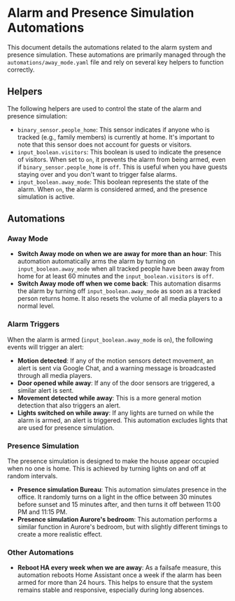 # Alarm and Presence Simulation Automations

This document details the automations related to the alarm system and presence simulation. These automations are primarily managed through the `automations/away_mode.yaml` file and rely on several key helpers to function correctly.

## Helpers

The following helpers are used to control the state of the alarm and presence simulation:

*   `binary_sensor.people_home`: This sensor indicates if anyone who is tracked (e.g., family members) is currently at home. It's important to note that this sensor does not account for guests or visitors.
*   `input_boolean.visitors`: This boolean is used to indicate the presence of visitors. When set to `on`, it prevents the alarm from being armed, even if `binary_sensor.people_home` is `off`. This is useful when you have guests staying over and you don't want to trigger false alarms.
*   `input_boolean.away_mode`: This boolean represents the state of the alarm. When `on`, the alarm is considered armed, and the presence simulation is active.

## Automations

### Away Mode

*   **Switch Away mode on when we are away for more than an hour**: This automation automatically arms the alarm by turning on `input_boolean.away_mode` when all tracked people have been away from home for at least 60 minutes and the `input_boolean.visitors` is `off`.
*   **Switch Away mode off when we come back**: This automation disarms the alarm by turning off `input_boolean.away_mode` as soon as a tracked person returns home. It also resets the volume of all media players to a normal level.

### Alarm Triggers

When the alarm is armed (`input_boolean.away_mode` is `on`), the following events will trigger an alert:

*   **Motion detected**: If any of the motion sensors detect movement, an alert is sent via Google Chat, and a warning message is broadcasted through all media players.
*   **Door opened while away**: If any of the door sensors are triggered, a similar alert is sent.
*   **Movement detected while away**: This is a more general motion detection that also triggers an alert.
*   **Lights switched on while away**: If any lights are turned on while the alarm is armed, an alert is triggered. This automation excludes lights that are used for presence simulation.

### Presence Simulation

The presence simulation is designed to make the house appear occupied when no one is home. This is achieved by turning lights on and off at random intervals.

*   **Presence simulation Bureau**: This automation simulates presence in the office. It randomly turns on a light in the office between 30 minutes before sunset and 15 minutes after, and then turns it off between 11:00 PM and 11:15 PM.
*   **Presence simulation Aurore's bedroom**: This automation performs a similar function in Aurore's bedroom, but with slightly different timings to create a more realistic effect.

### Other Automations

*   **Reboot HA every week when we are away**: As a failsafe measure, this automation reboots Home Assistant once a week if the alarm has been armed for more than 24 hours. This helps to ensure that the system remains stable and responsive, especially during long absences.
